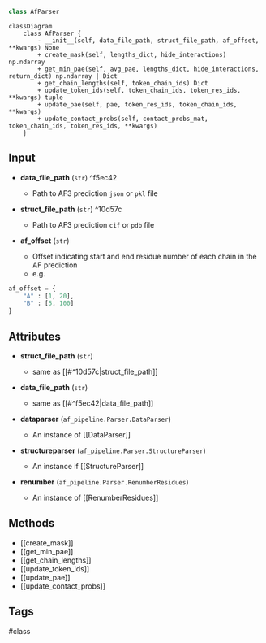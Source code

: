 ```python
class AfParser
```

```mermaid
classDiagram
    class AfParser {
        - __init__(self, data_file_path, struct_file_path, af_offset, **kwargs) None
        + create_mask(self, lengths_dict, hide_interactions) np.ndarray
        + get_min_pae(self, avg_pae, lengths_dict, hide_interactions, return_dict) np.ndarray | Dict
        + get_chain_lengths(self, token_chain_ids) Dict
        + update_token_ids(self, token_chain_ids, token_res_ids, **kwargs) tuple
        + update_pae(self, pae, token_res_ids, token_chain_ids, **kwargs)
        + update_contact_probs(self, contact_probs_mat, token_chain_ids, token_res_ids, **kwargs)
    }
```

## Input

- **data_file_path** (`str`) ^f5ec42
	- Path to AF3 prediction `json` or `pkl` file

- **struct_file_path** (`str`) ^10d57c
	- Path to AF3 prediction `cif` or `pdb` file

- **af_offset** (`str`)
	- Offset indicating start and end residue number of each chain in the AF prediction
	- e.g.
```python
af_offset = {
	"A" : [1, 20],
	"B" : [5, 100]
}
```


## Attributes

- **struct_file_path** (`str`)
	- same as [[#^10d57c|struct_file_path]]

- **data_file_path** (`str`)
	- same as [[#^f5ec42|data_file_path]]

- **dataparser** (`af_pipeline.Parser.DataParser`)
	- An instance of [[DataParser]]

- **structureparser** (`af_pipeline.Parser.StructureParser`)
	- An instance if [[StructureParser]]

- **renumber** (`af_pipeline.Parser.RenumberResidues`)
	- An instance of [[RenumberResidues]]

## Methods
- [[create_mask]]
- [[get_min_pae]]
- [[get_chain_lengths]]
- [[update_token_ids]]
- [[update_pae]]
- [[update_contact_probs]]

## Tags
#class 